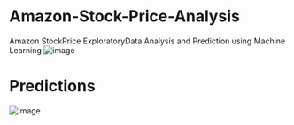 # Amazon-Stock-Price-Analysis
Amazon StockPrice ExploratoryData Analysis and Prediction using Machine Learning
![image](https://user-images.githubusercontent.com/60821624/159132910-218d5a9a-019a-4c48-9e9f-76e7a3513fd9.png)

# Predictions
![image](https://user-images.githubusercontent.com/60821624/159132952-14e05cfe-7a11-4522-a48d-40a691ca491e.png)
